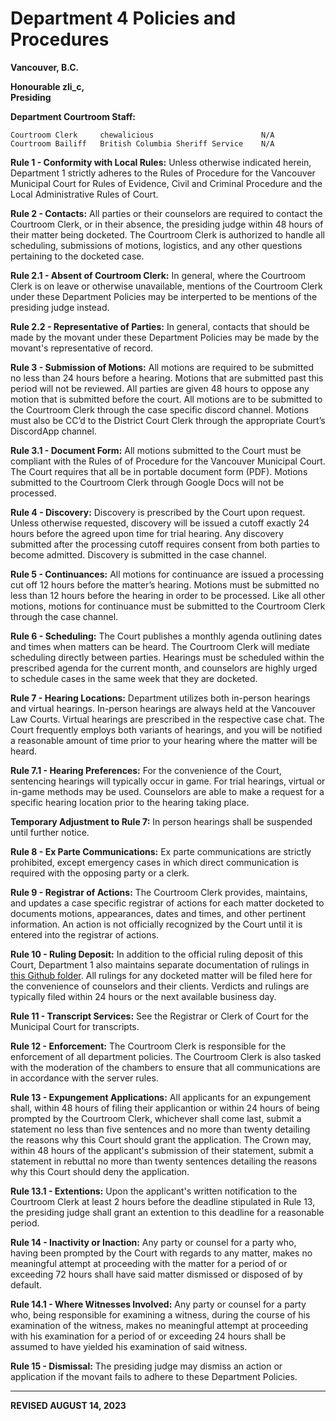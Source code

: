 # Department 4 Policies and Procedures 

**Vancouver, B.C.**

**Honourable zli_c, 
<br>Presiding**

**Department Courtroom Staff:**
```
Courtroom Clerk     chewalicious                        N/A
Courtroom Bailiff   British Columbia Sheriff Service    N/A
```

**Rule 1 - Conformity with Local Rules:** Unless otherwise indicated herein, Department 1 strictly adheres to the Rules of Procedure for the Vancouver Municipal Court for Rules of Evidence, Civil and Criminal Procedure and the Local Administrative Rules of Court.

**Rule 2 - Contacts:** All parties or their counselors are required to contact the Courtroom Clerk, or in their absence, the presiding judge within 48 hours of their matter being docketed. The Courtroom Clerk is authorized to handle all scheduling, submissions of motions, logistics, and any other questions pertaining to the docketed case. 

**Rule 2.1 - Absent of Courtroom Clerk:** In general, where the Courtroom Clerk is on leave or otherwise unavailable, mentions of the Courtroom Clerk under these Department Policies may be interperted to be mentions of the presiding judge instead.

**Rule 2.2 - Representative of Parties:** In general, contacts that should be made by the movant under these Department Policies may be made by the movant's representative of record.

**Rule 3 - Submission of Motions:** All motions are required to be submitted no less than 24 hours before a hearing. Motions that are submitted past this period will not be reviewed. All parties are given 48 hours to oppose any motion that is submitted before the court. All motions are to be submitted to the Courtroom Clerk through the case specific discord channel. Motions must also be CC’d to the District Court Clerk through the appropriate Court’s DiscordApp channel.

**Rule 3.1 - Document Form:** All motions submitted to the Court must be compliant with the Rules of of Procedure for the Vancouver Municipal Court. The Court requires that all be in portable document form (PDF). Motions submitted to the Courtroom Clerk through Google Docs will not be processed.

**Rule 4 - Discovery:** Discovery is prescribed by the Court upon request. Unless otherwise requested, discovery will be issued a cutoff exactly 24 hours before the agreed upon time for trial hearing. Any discovery submitted after the processing cutoff requires consent from both parties to become admitted. Discovery is submitted in the case channel.

**Rule 5 - Continuances:** All motions for continuance are issued a processing cut off 12 hours before the matter’s hearing. Motions must be submitted no less than 12 hours before the hearing in order to be processed. Like all other motions, motions for continuance must be submitted to the Courtroom Clerk through the case channel.

**Rule 6 - Scheduling:** The Court publishes a monthly agenda outlining dates and times when matters can be heard. The Courtroom Clerk will mediate scheduling directly between parties. Hearings must be scheduled within the prescribed agenda for the current month, and counselors are highly urged to schedule cases in the same week that they are docketed.

**Rule 7 - Hearing Locations:** Department  utilizes both in-person hearings and virtual hearings. In-person hearings are always held at the Vancouver Law Courts. Virtual hearings are prescribed in the respective case chat. The Court frequently employs both variants of hearings, and you will be notified a reasonable amount of time prior to your hearing where the matter will be heard.

**Rule 7.1 - Hearing Preferences:** For the convenience of the Court, sentencing hearings will typically occur in game. For trial hearings, virtual or in-game methods may be used. Counselors are able to make a request for a specific hearing location prior to the hearing taking place.

**Temporary Adjustment to Rule 7:** In person hearings shall be suspended until further notice.

**Rule 8 - Ex Parte Communications:** Ex parte communications are strictly prohibited, except emergency cases in which direct communication is required with the opposing party or a clerk.

**Rule 9 - Registrar of Actions:** The Courtroom Clerk provides, maintains, and updates a case specific registrar of actions for each matter docketed to documents motions, appearances, dates and times, and other pertinent information. An action is not officially recognized by the Court until it is entered into the registrar of actions.

**Rule 10 - Ruling Deposit:** In addition to the official ruling deposit of this Court, Department 1 also maintains separate documentation of rulings in [this Github folder](https://github.com/koala4lif/Vancouver-Municipal-Court/tree/main/Judgements). All rulings for any docketed matter will be filed here for the convenience of counselors and their clients. Verdicts and rulings are typically filed within 24 hours or the next available business day.

**Rule 11 - Transcript Services:** See the Registrar or Clerk of Court for the Municipal Court for transcripts.

**Rule 12 - Enforcement:** The Courtroom Clerk is responsible for the enforcement of all department policies. The Courtroom Clerk is also tasked with the moderation of the chambers to ensure that all communications are in accordance with the server rules.

**Rule 13 - Expungement Applications:** All applicants for an expungement shall, within 48 hours of filing their applicantion or within 24 hours of being prompted by the Courtroom Clerk, whichever shall come last, submit a statement no less than five sentences and no more than twenty detailing the reasons why this Court should grant the application. The Crown may, within 48 hours of the applicant's submission of their statement, submit a statement in rebuttal no more than twenty sentences detailing the reasons why this Court should deny the application.

**Rule 13.1 - Extentions:** Upon the applicant's written notification to the Courtroom Clerk at least 2 hours before the deadline stipulated in Rule 13, the presiding judge shall grant an extention to this deadline for a reasonable period.

**Rule 14 - Inactivity or Inaction:** Any party or counsel for a party who, having been prompted by the Court with regards to any matter, makes no meaningful attempt at proceeding with the matter for a period of or exceeding 72 hours shall have said matter dismissed or disposed of by default.

**Rule 14.1 - Where Witnesses Involved:** Any party or counsel for a party who, being responsible for examining a witness, during the course of his examination of the witness, makes no meaningful attempt at proceeding with his examination for a period of or exceeding 24 hours shall be assumed to have yielded his examination of said witness.

**Rule 15 - Dismissal:** The presiding judge may dismiss an action or application if the movant fails to adhere to these Department Policies.  

---

**REVISED AUGUST 14, 2023**

